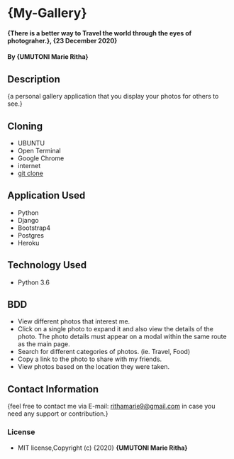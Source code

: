 # {My-Gallery}

#### {There is a better way to Travel the world through the eyes of photograher.}, {23 December 2020}
#### By **{UMUTONI Marie Ritha}**

## Description

{a personal gallery application that you display your photos for others to see.}

## Cloning

* UBUNTU
* Open Terminal
* Google Chrome
* internet
* [git clone](https://github.com/UMUTONIRitha/My-Gallery.git)

## Application Used

* Python
* Django
* Bootstrap4
* Postgres
* Heroku

## Technology Used

* Python 3.6

## BDD

* View different photos that interest me.
* Click on a single photo to expand it and also view the details of the photo. The photo details must appear on a modal within the same route as the main page.
* Search for different categories of photos. (ie. Travel, Food)
* Copy a link to the photo to share with my friends.
* View photos based on the location they were taken.

<!-- ## Live link

[Here is the Link: Unique_Blog]( https://rithablog.herokuapp.com/ "Unique_Blog") -->

## Contact Information

{feel free to contact me via E-mail: rithamarie9@gmail.com in case you need any support or contribution.}

### License

* MIT license,Copyright (c) {2020} **{UMUTONI Marie Ritha}**